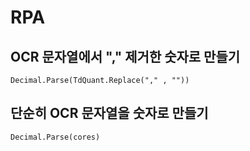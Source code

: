 # RPA

## OCR 문자열에서 "," 제거한 숫자로 만들기
```
Decimal.Parse(TdQuant.Replace("," , ""))
```

## 단순히 OCR 문자열을 숫자로 만들기
```
Decimal.Parse(cores)
```
